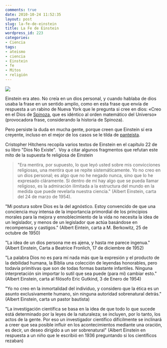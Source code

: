 ```yaml
---
comments: true
date: 2010-10-24 11:52:35
layout: post
slug: la-fe-de-einstein
title: La Fe de Einstein
wordpress_id: 223
categories:
- Ciencia
tags:
- ateismo
- ciencia
- Einstein
- fe
- Mitos
- religión
---
```


![](/images/2010/10/einstein-240x300.jpg)

Einstein era ateo. No creía en un dios personal, y cuando hablaba de dios usaba la frase en un sentido amplio, como en esta frase que envía de respuesta a un rabino de Nueva York que le pregunta si cree en dios: «Creo en el Dios de [Spinoza](https://es.wikipedia.org/wiki/Baruch_Spinoza), que es idéntico al orden matemático del Universo» (provocadora frase, considerando la historia de Spinoza).

Pero persiste la duda en mucha gente, porque creen que Einstein sí era creyente, incluso en el mejor de los casos se le tilda de [panteista](https://es.wikipedia.org/wiki/Pante%C3%ADsmo).

Cristopher Hitchens recopila varios textos de Einstein en el capítulo 22 de su libro "Dios No Existe".  Voy a citar algunos fragmentos que refutan este mito de la supuesta fe religiosa de Einstein


> "Era mentira, por supuesto, lo que leyó usted sobre mis convicciones religiosas, una mentira que se repite sistemáticamente. Yo no creo en un dios personal; es algo que no he negado nunca, sino que lo he expresado cláramente. Si dentro de mí hay algo que se pueda llamar religioso, es la admiración ilimitada a la estructura del mundo en la medida que puede revelarla nuestra ciencia." (Albert Einstein, carta del 24 de marzo de 1954).

"Mi postura sobre Dios es la del agnóstico. Estoy convencido de que una conciencia muy intensa de la importancia primordial de los principios morales para la mejora y ennoblecimiento de la vida no necesita la idea de un legislador, y menos de un legislador que actúa basándose en recompensas y castigos." (Albert Eintein, carta a M. Berkowitz, 25 de octubre de 1950)

"La idea de un dios persona me es ajena, y hasta me parece ingenua." (Albert Einstein, Carta a Beatrice Fronlich, 17 de diciembre de 1952)

"La palabra Dios no es para mí nada más que la expresión y el producto de la debilidad humana, la Biblia una colección de leyendas honorables, pero todavía primitivas que son de todas formas bastante infantiles. Ninguna interpretación sin importar lo sutil que sea puede (para mí) cambiar esto." (Albert Einstein, carta al filósofo Eric Gutkind, 3 de Enero de 1954)

"Yo no creo en la inmortalidad del individuo, y considero que la ética es un asunto exclusivamente humano, sin ninguna autoridad sobrenatural detrás." (Albert Einstein, carta un pastor bautista)

"La investigación científica se basa en la idea de que todo lo que sucede está determinado por la leyes de la naturaleza; se incluyen, por lo tanto, los actos de la gente. Por eso un investigador científico difícilmente se inclinará a creer que sea posible influir en los acontecimientos mediante una oración, es decir, un deseo dirigido a un ser sobrenatural" (Albert Einstein en respuesta a un niño que le escribió en 1936 preguntando si los científicos rezaban)
